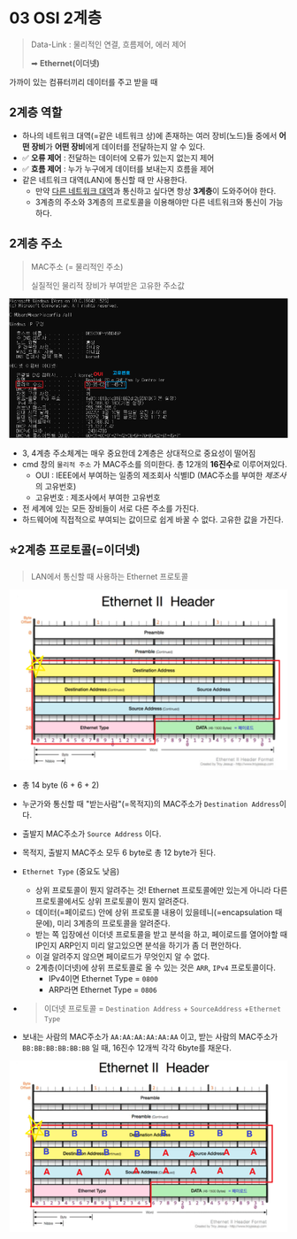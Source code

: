 # 03 OSI 2계층

> Data-Link : 물리적인 연결, 흐름제어, 에러 제어
>
> ➡ **Ethernet(이더넷)**

가까이 있는 컴퓨터끼리 데이터를 주고 받을 때



## 2계층 역할

- 하나의 네트워크 대역(=같은 네트워크 상)에 존재하는 여러 장비(노드)들 중에서 **어떤 장비**가 **어떤 장비**에게 데이터를 전달하는지 알 수 있다.
- ✅  **오류 제어** : 전달하는 데이터에 오류가 있는지 없는지 제어
- ✅  **흐름 제어** : 누가 누구에게 데이터를 보내는지 흐름을 제어
- 같은 네트워크 대역(LAN)에 통신할 때 만 사용한다.
  - 만약 <u>다른 네트워크 대역</u>과 통신하고 싶다면 항상 **3계층**이 도와주어야 한다.
  - 3계층의 주소와 3계층의 프로토콜을 이용해야만 다른 네트워크와 통신이 가능하다.

[^OSI 3계층]: 네트워크. 라우팅, 목적지까지 데이터를 전송, ICMP, IP, ARP 프로토콜



## 2계층 주소

> MAC주소 (= 물리적인 주소)
>
> 실질적인 물리적 장비가 부여받은 고유한 주소값

<img src="03 OSI 2계층.assets/image-20220311004602530.png" style="zoom: 80%;"  >

- 3, 4계층 주소체계는 매우 중요한데 2계층은 상대적으로 중요성이 떨어짐
- cmd 창의 `물리적 주소` 가 MAC주소를 의미한다. 총 12개의 **16진수**로 이루어져있다.
  - OUI : IEEE에서 부여하는 일종의 제조회사 식별ID (MAC주소를 부여한 *제조사*의 고유번호)
  - 고유번호 : 제조사에서 부여한 고유번호
- 전 세계에 있는 모든 장비들이 서로 다른 주소를 가진다.
- 하드웨어에 직접적으로 부여되는 값이므로 쉽게 바꿀 수 없다. 고유한 값을 가진다.
  	



## :star:2계층 프로토콜(=이더넷)

> LAN에서 통신할 때 사용하는 Ethernet 프로토콜



<img src="03 OSI 2계층.assets/image-20220311002159029.png" alt="네트워크 모델 상세 표" style="zoom:80%;" >

- 총 14 byte (6 + 6 + 2)

- 누군가와 통신할 때 "받는사람"(=목적지)의 MAC주소가 `Destination Address`이다.

- 출발지 MAC주소가 `Source Address` 이다.

- 목적지, 출발지 MAC주소 모두 6 byte로 총 12 byte가 된다.

- `Ethernet Type` (중요도 낮음)

  - 상위 프로토콜이 뭔지 알려주는 것! Ethernet 프로토콜에만 있는게 아니라 다른 프로토콜에서도 상위 프로토콜이 뭔지 알려준다.
  - 데이터(=페이로드) 안에 상위 프로토콜 내용이 있을테니(=encapsulation 때문에), 미리 3계층의 프로토콜을 알려준다.
  - 받는 쪽 입장에선 이더넷 프로토콜을 받고 분석을 하고, 페이로드를 열어야할 때  IP인지 ARP인지 미리 알고있으면 분석을 하기가 좀 더 편안하다. 
  - 이걸 알려주지 않으면 페이로드가 무엇인지 알 수 없다.
  - 2계층(이더넷)에 상위 프로토콜로 올 수 있는 것은  `ARR`, `IPv4` 프로토콜이다.
    - IPv4이면 Ethernet Type = `0800`
    - ARP라면 Ethernet Type = `0806`

- > 이더넷 프로토콜 = `Destination Address` + `SourceAddress`  +`Ethernet Type`

- 보내는 사람의 MAC주소가 `AA:AA:AA:AA:AA:AA` 이고, 받는 사람의 MAC주소가 `BB:BB:BB:BB:BB:BB` 일 때, 16진수 12개씩 각각 6byte를 채운다.

<img src="03 OSI 2계층.assets/image-20220311003435104.png" alt="네트워크 모델 상세 표" >

